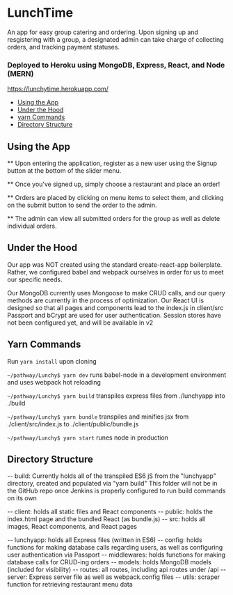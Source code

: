# LunchTime #

An app for easy group catering and ordering.
Upon signing up and resgistering with a group, a designated admin can take
charge of collecting orders, and tracking payment statuses.


### Deployed to Heroku using MongoDB, Express, React, and Node (MERN)
https://lunchytime.herokuapp.com/

- [Using the App](#using-the-app)
- [Under the Hood](#under-the-hood)
- [yarn Commands](#yarn-commands)
- [Directory Structure](#directory-structure)



## Using the App
** Upon entering the application, register as a new user using the Signup button
at the bottom of the slider menu.

** Once you've signed up, simply choose a restaurant and place an order!

** Orders are placed by clicking on menu items to select them, and clicking on the
submit button to send the order to the admin.

** The admin can view all submitted orders for the group as well as delete individual orders.



## Under the Hood
Our app was NOT created using the standard create-react-app boilerplate. Rather, we configured babel and webpack ourselves in order for us to meet our specific needs.

Our MongoDB currently uses Mongoose to make CRUD calls, and our query methods are currently in the process of optimization.
Our React UI is designed so that all pages and components lead to the index.js in client/src
Passport and bCrypt are used for user authentication. Session stores have not been configured yet, and will be available in v2




## Yarn Commands
Run `yarn install` upon cloning


`~/pathway/Lunchy$ yarn dev`
runs babel-node in a development environment and uses webpack hot reloading

`~/pathway/Lunchy$ yarn build`
transpiles express files from ./lunchyapp into ./build

`~/pathway/Lunchy$ yarn bundle`
transpiles and minifies jsx from ./client/src/index.js to ./client/public/bundle.js

`~/pathway/Lunchy$ yarn start`
runes node in production




## Directory Structure
-- build: Currently holds all of the transpiled ES6 jS from the "lunchyapp" directory, created and populated via "yarn build"
         This folder will not be in the GitHub repo once Jenkins is properly configured to run build commands on its own
         
-- client: holds all static files and React components
    -- public: holds the index.html page and the bundled React (as bundle.js)
    -- src: holds all images, React components, and React pages
    
-- lunchyapp: holds all Express files (written in ES6)
    -- config: holds functions for making database calls regarding users, as well as configuring user authentication via Passport
    -- middlewares: holds functions for making database calls for CRUD-ing orders
    -- models: holds MongoDB models (included for visibility)
    -- routes: all routes, including api routes under /api
    -- server: Express server file as well as webpack.config files
    -- utils: scraper function for retrieving restaurant menu data









